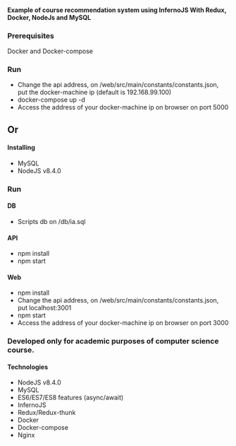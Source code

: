 #### Example of course recommendation system using InfernoJS With Redux, Docker, NodeJs and MySQL
### Prerequisites
Docker and Docker-compose
### Run
- Change the api address, on /web/src/main/constants/constants.json, put the docker-machine ip (default is 192.168.99.100)
- docker-compose up -d
- Access the address of your docker-machine ip on browser on port 5000

## Or
#### Installing 
- MySQL
- NodeJS v8.4.0
### Run
#### DB
- Scripts db on /db/ia.sql
#### API
- npm install
- npm start
#### Web
- npm install
- Change the api address, on /web/src/main/constants/constants.json, put localhost:3001
- npm start
- Access the address of your docker-machine ip on browser on port 3000

### Developed only for academic purposes of computer science course.
#### Technologies
- NodeJS v8.4.0 
- MySQL
- ES6/ES7/ES8 features (async/await)
- InfernoJS
- Redux/Redux-thunk
- Docker
- Docker-compose
- Nginx
